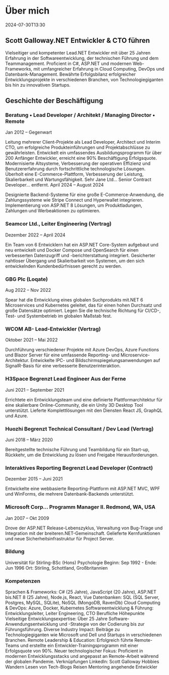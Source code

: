 # Über mich

<datetime class="hidden">2024-07-30T13:30</datetime>

## Scott Galloway.NET Entwickler & CTO führen

<!--category-- resume , introduction -->
Vielseitiger und kompetenter Lead.NET Entwickler mit über 25 Jahren Erfahrung in der Softwareentwicklung, der technischen Führung und dem Teammanagement. Proficient in C#, ASP.NET und modernen Web-Frameworks, mit umfangreicher Erfahrung in Cloud Computing, DevOps und Datenbank-Management. Bewährte Erfolgsbilanz erfolgreicher Entwicklungsprojekte in verschiedenen Branchen, von Technologiegiganten bis hin zu innovativen Startups.

## Geschichte der Beschäftigung

### Beratung • Lead Developer / Architekt / Managing Director • Remote

Jan 2012 – Gegenwart

Leitung mehrerer Client-Projekte als Lead Developer, Architect und Interim CTO, um erfolgreiche Produkteinführungen und Projektabschlüsse zu gewährleisten.
Entwickelt ein umfassendes Ausbildungsprogramm für über 200 Anfänger Entwickler, erreicht eine 90% Beschäftigung Erfolgsquote.
Modernisierte Altsysteme, Verbesserung der operativen Effizienz und Benutzererfahrung durch fortschrittliche technologische Lösungen.
Überholt eine E-Commerce-Plattform, Verbesserung der Leistung, Skalierbarkeit und Wartungsfähigkeit.
Sehr Jane Ltd... Senior Contract Developer... entfernt.
April 2024 – August 2024

Designierte Backend-Systeme für eine große E-Commerce-Anwendung, die Zahlungssysteme wie Stripe Connect und Hyperwallet integrieren.
Implementierung von ASP.NET 8 Lösungen, um Produktladungen, Zahlungen und Werbeaktionen zu optimieren.

### Seamcor Ltd., Leiter Engineering (Vertrag)

Dezember 2022 – April 2024

Ein Team von 6 Entwicklern hat ein ASP.NET Core-System aufgebaut und neu entwickelt und Docker Compose und OpenSearch für einen verbesserten Datenzugriff und -berichterstattung integriert.
Gesicherter nahtloser Übergang und Skalierbarkeit von Systemen, um den sich entwickelnden Kundenbedürfnissen gerecht zu werden.

### GBG Plc (Loqate)

Aug 2022 – Nov 2022

Spear hat die Entwicklung eines globalen Suchprodukts mit.NET 6 Microservices und Kubernetes geleitet, das für einen hohen Durchsatz und große Datensätze optimiert.
Legen Sie die technische Richtung für CI/CD-, Test- und Systembetrieb im globalen Maßstab fest.

### WCOM AB- Lead-Entwickler (Vertrag)

Oktober 2021 – Mai 2022

Durchführung verschiedener Projekte mit Azure DevOps, Azure Functions und Blazor Server für eine umfassende Reporting- und Microservice-Architektur.
Entwickelte IPC- und Bildschirmspiegelungsanwendungen auf SignalR-Basis für eine verbesserte Benutzerinteraktion.

### H3Space Begrenzt Lead Engineer Aus der Ferne

Juni 2021 – September 2021

Errichtete ein Entwicklungsteam und eine definierte Plattformarchitektur für eine skalierbare Online-Community, die ein Unity 3D Desktop Tool unterstützt.
Lieferte Komplettlösungen mit den Diensten React JS, GraphQL und Azure.

### Huozhi Begrenzt Technical Consultant / Dev Lead (Vertrag)

Juni 2018 – März 2020

Bereitgestellte technische Führung und Teambildung für ein Start-up, Rückkehr, um die Entwicklung zu lösen und Freigabe Herausforderungen.

### Interaktives Reporting Begrenzt Lead Developer (Contract)

Dezember 2015 – Juni 2021

Entwickelte eine webbasierte Reporting-Plattform mit ASP.NET MVC, WPF und WinForms, die mehrere Datenbank-Backends unterstützt.

### Microsoft Corp... Programm Manager II. Redmond, WA, USA

Jan 2007 – Okt 2009

Drove der ASP.NET Release-Lebenszyklus, Verwaltung von Bug-Triage und Integration mit der breiteren.NET-Gemeinschaft.
Gelieferte Kernfunktionen und neue Sicherheitsinfrastruktur für Project Server.

### Bildung

Universität für Stirling-BSc (Hons) Psychologie
Beginn: Sep 1992 - Ende: Jun 1996
Ort: Stirling, Schottland, Großbritannien

### Kompetenzen

Sprachen & Frameworks: C# (25 Jahre), JavaScript (20 Jahre), ASP.NET bis.NET 8 (25 Jahre), Node.js, React, Vue
Datenbanken: SQL (SQL Server, Postgres, MySQL, SQLite), NoSQL (MongoDB, RavenDb)
Cloud Computing & DevOps: Azure, Docker, Kubernetes
Softwareentwicklung & Führung: Entwicklungsleiter, Leiter Engineering, CTO
Berufliche Höhepunkte
Vielseitige Entwicklungsexpertise: Über 25 Jahre Software-Anwendungsentwicklung und -Strategie von der Codierung bis zur Führungsführung.
Diverse Industry Impact: Beiträge zu Technologiegiganten wie Microsoft und Dell und Startups in verschiedenen Branchen.
Remote Leadership & Education: Erfolgreich führte Remote-Teams und erstellte ein Entwickler-Trainingsprogramm mit einer Erfolgsquote von 90%.
Neuer technologischer Fokus: Proficient in modernen Entwicklungsstacks und angepasst an Remote-Arbeit während der globalen Pandemie.
Verknüpfungen
LinkedIn: Scott Galloway
Hobbies
Wandern
Lesen von Tech-Blogs
Reisen
Mentoring angehende Entwickler